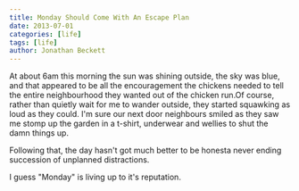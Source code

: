 ```yaml
---
title: Monday Should Come With An Escape Plan
date: 2013-07-01
categories: [life]
tags: [life]
author: Jonathan Beckett
---
```


At about 6am this morning the sun was shining outside, the sky was blue, and that appeared to be all the encouragement the chickens needed to tell the entire neighbourhood they wanted out of the chicken run.Of course, rather than quietly wait for me to wander outside, they started squawking as loud as they could. I'm sure our next door neighbours smiled as they saw me stomp up the garden in a t-shirt, underwear and wellies to shut the damn things up.

Following that, the day hasn't got much better to be honesta never ending succession of unplanned distractions.

I guess "Monday" is living up to it's reputation.